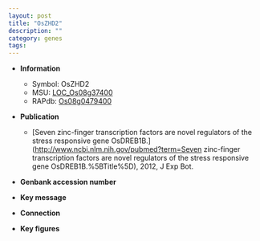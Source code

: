 ```yaml
---
layout: post
title: "OsZHD2"
description: ""
category: genes
tags: 
---
```


* **Information**  
    + Symbol: OsZHD2  
    + MSU: [LOC_Os08g37400](http://rice.plantbiology.msu.edu/cgi-bin/ORF_infopage.cgi?orf=LOC_Os08g37400)  
    + RAPdb: [Os08g0479400](http://rapdb.dna.affrc.go.jp/viewer/gbrowse_details/irgsp1?name=Os08g0479400)  

* **Publication**  
    + [Seven zinc-finger transcription factors are novel regulators of the stress responsive gene OsDREB1B.](http://www.ncbi.nlm.nih.gov/pubmed?term=Seven zinc-finger transcription factors are novel regulators of the stress responsive gene OsDREB1B.%5BTitle%5D), 2012, J Exp Bot.

* **Genbank accession number**  

* **Key message**  

* **Connection**  

* **Key figures**  


